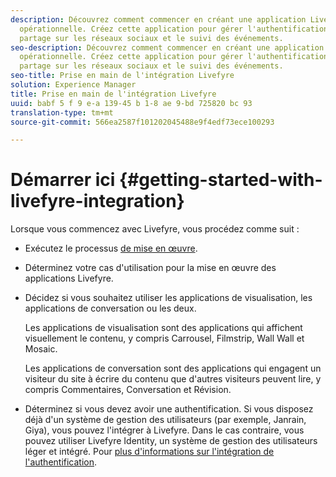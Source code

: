 ```yaml
---
description: Découvrez comment commencer en créant une application Livefyre entièrement
  opérationnelle. Créez cette application pour gérer l'authentification de base, le
  partage sur les réseaux sociaux et le suivi des événements.
seo-description: Découvrez comment commencer en créant une application Livefyre entièrement
  opérationnelle. Créez cette application pour gérer l'authentification de base, le
  partage sur les réseaux sociaux et le suivi des événements.
seo-title: Prise en main de l'intégration Livefyre
solution: Experience Manager
title: Prise en main de l'intégration Livefyre
uuid: babf 5 f 9 e-a 139-45 b 1-8 ae 9-bd 725820 bc 93
translation-type: tm+mt
source-git-commit: 566ea2587f101202045488e9f4edf73ece100293

---
```



# Démarrer ici {#getting-started-with-livefyre-integration}

Lorsque vous commencez avec Livefyre, vous procédez comme suit :

* Exécutez le processus [de mise en œuvre](../c-getting-started/c-implementation-process/c-implementation-process.md#c_implementation_process).
* Déterminez votre cas d'utilisation pour la mise en œuvre des applications Livefyre.
* Décidez si vous souhaitez utiliser les applications de visualisation, les applications de conversation ou les deux.

   Les applications de visualisation sont des applications qui affichent visuellement le contenu, y compris Carrousel, Filmstrip, Wall Wall et Mosaic.

   Les applications de conversation sont des applications qui engagent un visiteur du site à écrire du contenu que d'autres visiteurs peuvent lire, y compris Commentaires, Conversation et Révision.

* Déterminez si vous devez avoir une authentification. Si vous disposez déjà d'un système de gestion des utilisateurs (par exemple, Janrain, Giya), vous pouvez l'intégrer à Livefyre. Dans le cas contraire, vous pouvez utiliser Livefyre Identity, un système de gestion des utilisateurs léger et intégré. Pour [plus d'informations sur l'intégration de l'authentification](../t-about-identity-integration/t-about-identity-integration.md#t_about_identity_integration).

